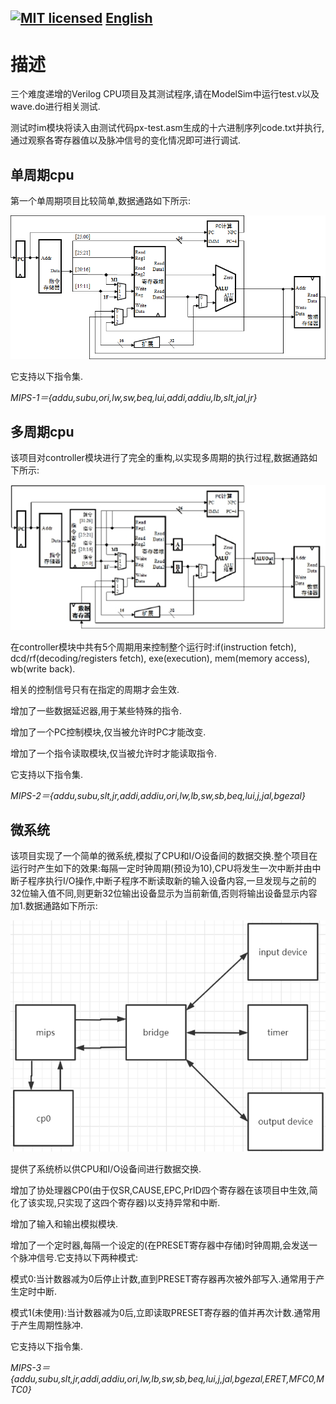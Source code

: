 [![MIT licensed](https://img.shields.io/badge/license-MIT-brightgreen.svg)](LICENSE)
[English](README_zh_en.md)
-----------
# 描述
三个难度递增的Verilog CPU项目及其测试程序,请在ModelSim中运行test.v以及wave.do进行相关测试.

测试时im模块将读入由测试代码px-test.asm生成的十六进制序列code.txt并执行,通过观察各寄存器值以及脉冲信号的变化情况即可进行调试.

## 单周期cpu
第一个单周期项目比较简单,数据通路如下所示:

![fact](mdpng/p1_path.png)

它支持以下指令集.

*MIPS-1＝{addu,subu,ori,lw,sw,beq,lui,addi,addiu,lb,slt,jal,jr}*

## 多周期cpu
该项目对controller模块进行了完全的重构,以实现多周期的执行过程,数据通路如下所示:

![fact](mdpng/p2_path.png)

在controller模块中共有5个周期用来控制整个运行时:if(instruction fetch), dcd/rf(decoding/registers fetch), exe(execution), mem(memory access), wb(write back).

相关的控制信号只有在指定的周期才会生效.

增加了一些数据延迟器,用于某些特殊的指令.

增加了一个PC控制模块,仅当被允许时PC才能改变.

增加了一个指令读取模块,仅当被允许时才能读取指令.

它支持以下指令集.

*MIPS-2＝{addu,subu,slt,jr,addi,addiu,ori,lw,lb,sw,sb,beq,lui,j,jal,bgezal}*

## 微系统
该项目实现了一个简单的微系统,模拟了CPU和I/O设备间的数据交换.整个项目在运行时产生如下的效果:每隔一定时钟周期(预设为10),CPU将发生一次中断并由中断子程序执行I/O操作,中断子程序不断读取新的输入设备内容,一旦发现与之前的32位输入值不同,则更新32位输出设备显示为当前新值,否则将输出设备显示内容加1.数据通路如下所示:

![fact](mdpng/p3_path.png)

提供了系统桥以供CPU和I/O设备间进行数据交换.

增加了协处理器CP0(由于仅SR,CAUSE,EPC,PrID四个寄存器在该项目中生效,简化了该实现,只实现了这四个寄存器)以支持异常和中断.

增加了输入和输出模拟模块.

增加了一个定时器,每隔一个设定的(在PRESET寄存器中存储)时钟周期,会发送一个脉冲信号.它支持以下两种模式:

模式0:当计数器减为0后停止计数,直到PRESET寄存器再次被外部写入.通常用于产生定时中断.

模式1(未使用):当计数器减为0后,立即读取PRESET寄存器的值并再次计数.通常用于产生周期性脉冲.

它支持以下指令集.

*MIPS-3＝{addu,subu,slt,jr,addi,addiu,ori,lw,lb,sw,sb,beq,lui,j,jal,bgezal,ERET,MFC0,MTC0}*